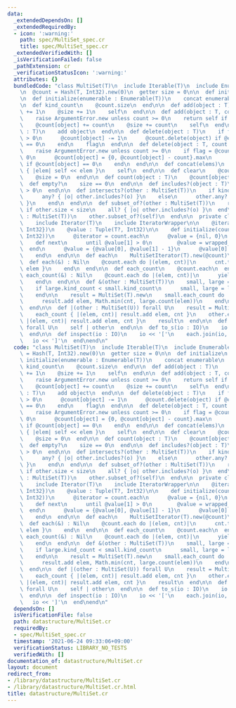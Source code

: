 ```yaml
---
data:
  _extendedDependsOn: []
  _extendedRequiredBy:
  - icon: ':warning:'
    path: spec/MultiSet_spec.cr
    title: spec/MultiSet_spec.cr
  _extendedVerifiedWith: []
  _isVerificationFailed: false
  _pathExtension: cr
  _verificationStatusIcon: ':warning:'
  attributes: {}
  bundledCode: "class MultiSet(T)\n  include Iterable(T)\n  include Enumerable(T)\n\
    \n  @count = Hash(T, Int32).new(0)\n  getter size = 0\n\n  def initialize\n  end\n\
    \n  def initialize(enumerable : Enumerable(T))\n    concat enumerable\n  end\n\
    \n  def kind_count\n    @count.size\n  end\n\n  def add(object : T)\n    @count[object]\
    \ += 1\n    @size += 1\n    self\n  end\n\n  def add(object : T, count : Int32)\n\
    \    raise ArgumentError.new unless count >= 0\n    return self if count == 0\n\
    \    @count[object] += count\n    @size += count\n    self\n  end\n\n  def <<(object\
    \ : T)\n    add object\n  end\n\n  def delete(object : T)\n    if flag = @count[object]\
    \ > 0\n      @count[object] -= 1\n      @count.delete(object) if @count[object]\
    \ == 0\n    end\n    flag\n  end\n\n  def delete(object : T, count : Int32)\n\
    \    raise ArgumentError.new unless count >= 0\n    if flag = @count[object] >\
    \ 0\n      @count[object] = {0, @count[object] - count}.max\n      @count.delete(object)\
    \ if @count[object] == 0\n    end\n  end\n\n  def concat(elems)\n    elems.each\
    \ { |elem| self << elem }\n    self\n  end\n\n  def clear\n    @count.clear\n\
    \    @size = 0\n  end\n\n  def count(object : T)\n    @count[object]\n  end\n\n\
    \  def empty?\n    size == 0\n  end\n\n  def includes?(object : T)\n    @count[object]\
    \ > 0\n  end\n\n  def intersects?(other : MultiSet(T))\n    if kind_count < other.kind_count\n\
    \      any? { |o| other.includes?(o) }\n    else\n      other.any? { |o| includes?(o)\
    \ }\n    end\n  end\n\n  def subset_of?(other : MultiSet(T))\n    return false\
    \ if other.size < size\n    all? { |o| other.includes?(o) }\n  end\n\n  def superset_of?(other\
    \ : MultiSet(T))\n    other.subset_of?(self)\n  end\n\n  private class MultiSetIterator(T)\n\
    \    include Iterator(T)\n    include IteratorWrapper\n\n    @iterator : Iterator({T,\
    \ Int32})\n    @value : Tuple(T?, Int32)\n\n    def initialize(count : Hash(T,\
    \ Int32))\n      @iterator = count.each\n      @value = {nil, 0}\n    end\n\n\
    \    def next\n      until @value[1] > 0\n        @value = wrapped_next\n    \
    \  end\n      @value = {@value[0], @value[1] - 1}\n      @value[0].not_nil!\n\
    \    end\n  end\n\n  def each\n    MultiSetIterator(T).new(@count)\n  end\n\n\
    \  def each(&) : Nil\n    @count.each do |(elem, cnt)|\n      cnt.times { yield\
    \ elem }\n    end\n  end\n\n  def each_count\n    @count.each\n  end\n\n  def\
    \ each_count(&) : Nil\n    @count.each do |(elem, cnt)|\n      yield({elem, cnt})\n\
    \    end\n  end\n\n  def &(other : MultiSet(T))\n    small, large = self, other\n\
    \    if large.kind_count < small.kind_count\n      small, large = large, small\n\
    \    end\n\n    result = MultiSet(T).new\n    small.each_count do |elem, cnt|\n\
    \      result.add elem, Math.min(cnt, large.count(elem))\n    end\n    result\n\
    \  end\n\n  def |(other : MultiSet(U)) forall U\n    result = MultiSet(T | U).new\n\
    \    each_count { |(elem, cnt)| result.add elem, cnt }\n    other.each_count {\
    \ |(elem, cnt)| result.add elem, cnt }\n    result\n  end\n\n  def +(other : MultiSet(U))\
    \ forall U\n    self | other\n  end\n\n  def to_s(io : IO)\n    io << @count\n\
    \  end\n\n  def inspect(io : IO)\n    io << '['\n    each.join(io, \", \")\n \
    \   io << ']'\n  end\nend\n"
  code: "class MultiSet(T)\n  include Iterable(T)\n  include Enumerable(T)\n\n  @count\
    \ = Hash(T, Int32).new(0)\n  getter size = 0\n\n  def initialize\n  end\n\n  def\
    \ initialize(enumerable : Enumerable(T))\n    concat enumerable\n  end\n\n  def\
    \ kind_count\n    @count.size\n  end\n\n  def add(object : T)\n    @count[object]\
    \ += 1\n    @size += 1\n    self\n  end\n\n  def add(object : T, count : Int32)\n\
    \    raise ArgumentError.new unless count >= 0\n    return self if count == 0\n\
    \    @count[object] += count\n    @size += count\n    self\n  end\n\n  def <<(object\
    \ : T)\n    add object\n  end\n\n  def delete(object : T)\n    if flag = @count[object]\
    \ > 0\n      @count[object] -= 1\n      @count.delete(object) if @count[object]\
    \ == 0\n    end\n    flag\n  end\n\n  def delete(object : T, count : Int32)\n\
    \    raise ArgumentError.new unless count >= 0\n    if flag = @count[object] >\
    \ 0\n      @count[object] = {0, @count[object] - count}.max\n      @count.delete(object)\
    \ if @count[object] == 0\n    end\n  end\n\n  def concat(elems)\n    elems.each\
    \ { |elem| self << elem }\n    self\n  end\n\n  def clear\n    @count.clear\n\
    \    @size = 0\n  end\n\n  def count(object : T)\n    @count[object]\n  end\n\n\
    \  def empty?\n    size == 0\n  end\n\n  def includes?(object : T)\n    @count[object]\
    \ > 0\n  end\n\n  def intersects?(other : MultiSet(T))\n    if kind_count < other.kind_count\n\
    \      any? { |o| other.includes?(o) }\n    else\n      other.any? { |o| includes?(o)\
    \ }\n    end\n  end\n\n  def subset_of?(other : MultiSet(T))\n    return false\
    \ if other.size < size\n    all? { |o| other.includes?(o) }\n  end\n\n  def superset_of?(other\
    \ : MultiSet(T))\n    other.subset_of?(self)\n  end\n\n  private class MultiSetIterator(T)\n\
    \    include Iterator(T)\n    include IteratorWrapper\n\n    @iterator : Iterator({T,\
    \ Int32})\n    @value : Tuple(T?, Int32)\n\n    def initialize(count : Hash(T,\
    \ Int32))\n      @iterator = count.each\n      @value = {nil, 0}\n    end\n\n\
    \    def next\n      until @value[1] > 0\n        @value = wrapped_next\n    \
    \  end\n      @value = {@value[0], @value[1] - 1}\n      @value[0].not_nil!\n\
    \    end\n  end\n\n  def each\n    MultiSetIterator(T).new(@count)\n  end\n\n\
    \  def each(&) : Nil\n    @count.each do |(elem, cnt)|\n      cnt.times { yield\
    \ elem }\n    end\n  end\n\n  def each_count\n    @count.each\n  end\n\n  def\
    \ each_count(&) : Nil\n    @count.each do |(elem, cnt)|\n      yield({elem, cnt})\n\
    \    end\n  end\n\n  def &(other : MultiSet(T))\n    small, large = self, other\n\
    \    if large.kind_count < small.kind_count\n      small, large = large, small\n\
    \    end\n\n    result = MultiSet(T).new\n    small.each_count do |elem, cnt|\n\
    \      result.add elem, Math.min(cnt, large.count(elem))\n    end\n    result\n\
    \  end\n\n  def |(other : MultiSet(U)) forall U\n    result = MultiSet(T | U).new\n\
    \    each_count { |(elem, cnt)| result.add elem, cnt }\n    other.each_count {\
    \ |(elem, cnt)| result.add elem, cnt }\n    result\n  end\n\n  def +(other : MultiSet(U))\
    \ forall U\n    self | other\n  end\n\n  def to_s(io : IO)\n    io << @count\n\
    \  end\n\n  def inspect(io : IO)\n    io << '['\n    each.join(io, \", \")\n \
    \   io << ']'\n  end\nend\n"
  dependsOn: []
  isVerificationFile: false
  path: datastructure/MultiSet.cr
  requiredBy:
  - spec/MultiSet_spec.cr
  timestamp: '2021-06-24 09:33:06+09:00'
  verificationStatus: LIBRARY_NO_TESTS
  verifiedWith: []
documentation_of: datastructure/MultiSet.cr
layout: document
redirect_from:
- /library/datastructure/MultiSet.cr
- /library/datastructure/MultiSet.cr.html
title: datastructure/MultiSet.cr
---
```

